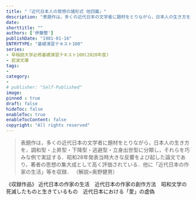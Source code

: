 ```yaml
---
title: "『近代日本人の発想の諸形式 他四篇』"
description: "表題作は，多くの近代日本の文学者に題材をとりながら，日本人の生き方を，調和型・上昇型・下降型・逃避型・立身出世型に分類し，それらを巧みな例で実証する．昭和28年発表当時大きな反響をよび起した論文であり，著者の思想の集大成として高く評価されている．他に「近代日本の作家の生活」等を収録． （解説=奥野健男）"
date: 
shorttitle: ""
authors: ['伊藤整']
publishDate: "1981-01-16"
ENTRYTYPE: "基礎演習テキスト100"
series:
- 早稲田大学必修基礎演習テキスト100(2020年度)
- 岩波文庫
tags: 
- 
category: 
- 
# publisher: "Self-Published"
image: 
pinned : true
draft: false
hideToc: false
enableToc: true
enableTocContent: false
copyright: "All rights reserved"
---
```


>表題作は，多くの近代日本の文学者に題材をとりながら，日本人の生き方を，調和型・上昇型・下降型・逃避型・立身出世型に分類し，それらを巧みな例で実証する．昭和28年発表当時大きな反響をよび起した論文であり，著者の思想の集大成として高く評価されている．他に「近代日本の作家の生活」等を収録． （解説=奥野健男）

《収録作品》
近代日本の作家の生活　近代日本の作家の創作方法　昭和文学の死滅したものと生きているもの　近代日本における「愛」の虚偽